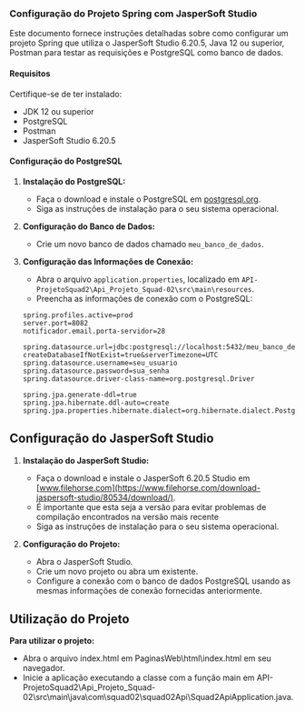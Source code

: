 ### Configuração do Projeto Spring com JasperSoft Studio

Este documento fornece instruções detalhadas sobre como configurar um projeto Spring que utiliza o JasperSoft Studio 6.20.5, Java 12 ou superior, Postman para testar as requisições e PostgreSQL como banco de dados.

#### Requisitos

Certifique-se de ter instalado:

- JDK 12 ou superior
- PostgreSQL
- Postman
- JasperSoft Studio 6.20.5

#### Configuração do PostgreSQL

1. **Instalação do PostgreSQL:**
   - Faça o download e instale o PostgreSQL em [postgresql.org](https://www.postgresql.org/download/).
   - Siga as instruções de instalação para o seu sistema operacional.

2. **Configuração do Banco de Dados:**
   - Crie um novo banco de dados chamado `meu_banco_de_dados`.

3. **Configuração das Informações de Conexão:**
   - Abra o arquivo `application.properties`, localizado em `API-ProjetoSquad2\Api_Projeto_Squad-02\src\main\resources`.
   - Preencha as informações de conexão com o PostgreSQL:

   ```properties
   spring.profiles.active=prod
   server.port=8082
   notificador.email.porta-servidor=28

   spring.datasource.url=jdbc:postgresql://localhost:5432/meu_banco_de_dados?createDatabaseIfNotExist=true&serverTimezone=UTC
   spring.datasource.username=seu_usuario
   spring.datasource.password=sua_senha
   spring.datasource.driver-class-name=org.postgresql.Driver

   spring.jpa.generate-ddl=true
   spring.jpa.hibernate.ddl-auto=create
   spring.jpa.properties.hibernate.dialect=org.hibernate.dialect.PostgreSQLDialect
   ```



 ## Configuração do JasperSoft Studio

1. **Instalação do JasperSoft Studio:**
   - Faça o download e instale o JasperSoft 6.20.5 Studio em [www.filehorse.com](https://www.filehorse.com/download-jaspersoft-studio/80534/download/).
   - É importante que esta seja a versão para evitar problemas de compilação encontrados na versão mais recente  
   - Siga as instruções de instalação para o seu sistema operacional.

2. **Configuração do Projeto:**
   - Abra o JasperSoft Studio.
   - Crie um novo projeto ou abra um existente.
   - Configure a conexão com o banco de dados PostgreSQL usando as mesmas informações de conexão fornecidas anteriormente.



## Utilização do Projeto
   **Para utilizar o projeto:**
   - Abra o arquivo index.html em PaginasWeb\html\index.html em seu navegador.
   - Inicie a aplicação executando a classe com a função main em API-ProjetoSquad2\Api_Projeto_Squad-02\src\main\java\com\squad02\squad02Api\Squad2ApiApplication.java.

  
